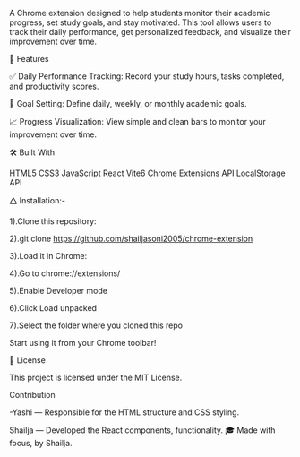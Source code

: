 A Chrome extension designed to help students monitor their academic progress, set study goals, and stay motivated. This tool allows users to track their daily performance, get personalized feedback, and visualize their improvement over time.

🚀 Features

✅ Daily Performance Tracking: Record your study hours, tasks completed, and productivity scores.

🎯 Goal Setting: Define daily, weekly, or monthly academic goals.

📈 Progress Visualization: View simple and clean bars to monitor your improvement over time.

🛠️ Built With

HTML5 CSS3 JavaScript React Vite6 Chrome Extensions API LocalStorage API

🛆 Installation:-

1).Clone this repository:

2).git clone https://github.com/shailjasoni2005/chrome-extension

3).Load it in Chrome:

4).Go to chrome://extensions/

5).Enable Developer mode

6).Click Load unpacked

7).Select the folder where you cloned this repo

Start using it from your Chrome toolbar!

📄 License

This project is licensed under the MIT License.

Contribution

-Yashi — Responsible for the HTML structure and CSS styling.

Shailja — Developed the React components, functionality.
🎓 Made with focus, by Shailja.
